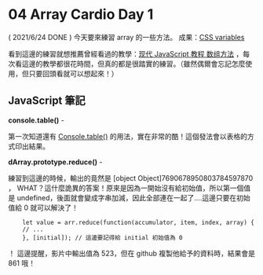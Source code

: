 
# 04 Array Cardio Day 1
( 2021/6/24 DONE ) 今天要來練習 array 的一些方法。
成果：[CSS variables](https://alice-nor.github.io/JavaScript30/03%20-%20CSS%20variables/index.html) 

看到這邊的練習就想推薦曾經看過的教學：[现代 JavaScript 教程 数组方法](https://zh.javascript.info/array-methods) ，每次看這邊的教學都很花時間，但真的都是很踏實的練習。（雖然偶爾會忘記怎麼使用，但只要回頭看就可以想起來！）

## JavaScript 筆記 ##

**console.table()** - 

第一次知道還有 [Console.table()](https://developer.mozilla.org/zh-CN/docs/Web/API/Console/table) 的用法，實在非常的酷！這個發法會以表格的方式印出結果。

**dArray.prototype.reduce()** - 

練習到這邊的時候，輸出的竟然是 [object Object]7690678950803784597870 ， WHAT？這什麼詭異的答案！原來是因為一開始沒有給初始值，所以第一個值是 undefined，後面就會變成字串加減，因此全部連在一起了....這邊只要在初始值給 0 就可以解決了！

        let value = arr.reduce(function(accumulator, item, index, array) {
        // ...
        }, [initial]); // 這邊要記得給 initial 初始值為 0

！ 這邊提醒，影片中輸出值為 523，但在 github 複製他給予的資料時，結果會是 861 哦！
